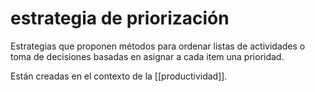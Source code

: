 # estrategia de priorización
Estrategias que proponen métodos para ordenar listas de actividades o toma de decisiones basadas en asignar a cada item una prioridad. 

Están creadas en el contexto de la [[productividad]].

